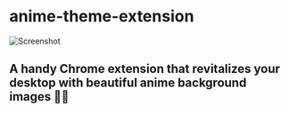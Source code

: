 # anime-theme-extension
![Screenshot](/Screenshot8.png)
## A handy Chrome extension that revitalizes your desktop with beautiful anime background images  🚀🌟  
           
